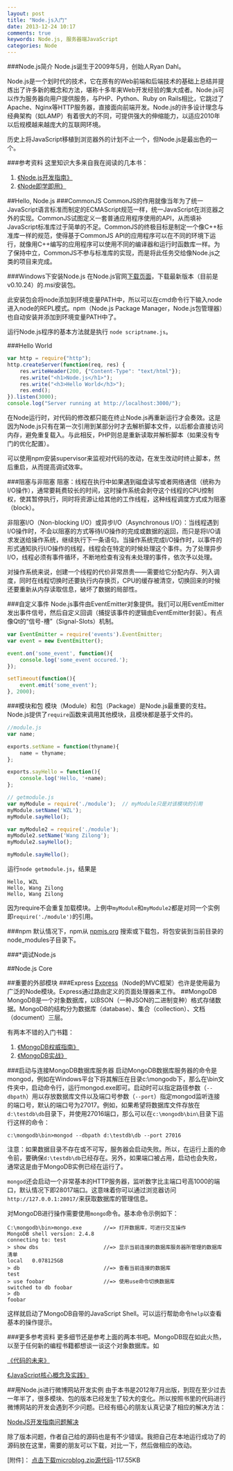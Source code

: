 ```yaml
---
layout: post
title: "Node.js入门"
date: 2013-12-24 10:17
comments: true
keywords: Node.js, 服务器端JavaScript
categories: Node
---
```

###Node.js简介
Node.js诞生于2009年5月，创始人Ryan Dahl。

Node.js是一个划时代的技术，它在原有的Web前端和后端技术的基础上总结并提炼出了许多新的概念和方法，堪称十多年来Web开发经验的集大成者。Node.js可以作为服务器向用户提供服务，与PHP、Python、Ruby on Rails相比，它跳过了Apache、Nginx等HTTP服务器，直接面向前端开发。Node.js的许多设计理念与经典架构（如LAMP）有着很大的不同，可提供强大的伸缩能力，以适应2010年以后规模越来越庞大的互联网环境。

历史上将JavaScript移植到浏览器外的计划不止一个，但Node.js是最出色的一个。

###参考资料
这里知识大多来自我在阅读的几本书：

<ol>
<li><a href="http://book.douban.com/subject/10789820/" name="10789820" class="douban_book" title="Node.js开发指南"> 《Node.js开发指南》</a></li>
<li><a href="http://book.douban.com/subject/20515024/" name="20515024" class="douban_book" title="Node即学即用"> 《Node即学即用》</a></li>
</ol>
<!-- ###Node.js能做什么 -->

<!--more-->
##Hello, Node.js
###CommonJS
CommonJS的作用就像当年为了统一JavaScript语言标准而制定的ECMAScript规范一样，统一JavaScript在浏览器之外的实现。CommonJS试图定义一套普通应用程序使用的API，从而填补JavaScript标准库过于简单的不足。CommonJS的终极目标是制定一个像C++标准库一样的规范，使得基于CommonJS API的应用程序可以在不同的环境下运行，就像用C++编写的应用程序可以使用不同的编译器和运行时函数库一样。为了保持中立，CommonJS不参与标准库的实现，而是将此任务交给像Node.js之类的项目来完成。

###Windows下安装Node.js
在Node.js官网<a href="http://nodejs.org/download/" target="_blank">下载页面</a>，下载最新版本（目前是v0.10.24）的.msi安装包。

此安装包会将node添加到环境变量PATH中，所以可以在cmd命令行下输入node进入node的REPL模式。npm（Node.js Package Manager，Node.js包管理器）也自动安装并添加到环境变量PATH中了。

运行Node.js程序的基本方法就是执行 `node scriptname.js`。

###Hello World
``` javascript
var http = require("http");  
http.createServer(function(req, res) {  
    res.writeHeader(200, {"Content-Type": "text/html"}); 
    res.write("<h1>Node.js</h1>");   
    res.write("<h3>Hello World</h3>");  
    res.end();  
}).listen(3000);  
console.log("Server running at http://localhost:3000/");
```
在Node运行时，对代码的修改都只能在终止Node.js再重新运行才会奏效。这是因为Node.js只有在第一次引用到某部分时才去解析脚本文件，以后都会直接访问内存，避免重复载入。与此相反，PHP则总是重新读取并解析脚本（如果没有专门的优化配置）。

可以使用npm安装supervisor来监视对代码的改动，在发生改动时终止脚本，然后重启，从而提高调试效率。

###阻塞与非阻塞
阻塞：线程在执行中如果遇到磁盘读写或者网络通信（统称为I/O操作），通常要耗费较长的时间，这时操作系统会剥夺这个线程的CPU控制权，使其暂停执行，同时将资源让给其他的工作线程，这种线程调度方式成为阻塞（block）。

非阻塞I/O（Non-blocking I/O）或异步I/O（Asynchronous I/O）：当线程遇到I/O操作时，不会以阻塞的方式等待I/O操作的完成或数据的返回，而只是将I/O请求发送给操作系统，继续执行下一条语句。当操作系统完成I/O操作时，以事件的形式通知执行I/O操作的线程，线程会在特定的时候处理这个事件。为了处理异步I/O，线程必须有事件循环，不断地检查有没有未处理的事件，依次予以处理。

对操作系统来说，创建一个线程的代价非常昂贵——需要给它分配内存、列入调度，同时在线程切换时还要执行内存换页，CPU的缓存被清空，切换回来的时候还要重新从内存读取信息，破坏了数据的局部性。

###自定义事件
Node.js事件由EventEmitter对象提供。我们可以用EventEmitter发出事件信号，然后自定义回调（捕捉该事件的逻辑由EventEmitter封装）。有点像Qt的“信号-槽”（Signal-Slots）机制。
``` javascript Node.js的自定义事件
var EventEmitter = require('events').EventEmitter;
var event = new EventEmitter();

event.on('some_event', function(){
	console.log('some_event occured.');
});

setTimeout(function(){
	event.emit('some_event');
}, 2000);
```
###模块和包
模块（Module）和包（Package）是Node.js最重要的支柱。Node.js提供了`require`函数来调用其他模块，且模块都是基于文件的。

``` javascript 自定义模块
//module.js
var name;

exports.setName = function(thyname){
	name = thyname;
};

exports.sayHello = function(){
	console.log('Hello, '+name);
};
```


``` javascript 使用刚刚定义的模块
// getmodule.js
var myModule = require('./module');  // myModule只是对该模块的引用
myModule.setName('WZL');
myModule.sayHello();

var myModule2 = require('./module');
myModule2.setName('Wang Zilong');
myModule2.sayHello();

myModule.sayHello();
```

运行`node getmodule.js`，结果是

	Hello, WZL
	Hello, Wang Zilong
	Hello, Wang Zilong

因为require不会重复加载模块。上例中`myModule`和`myModule2`都是对同一个实例即`require('./module')`的引用。

###npm
默认情况下，npm从 <a href="http://npmjs.org" target="_blank">npmjs.org</a> 搜索或下载包，将包安装到当前目录的node_modules子目录下。

###*调试Node.js

##Node.js Core

##重要的外部模块
###Express
<a href="http://expressjs.com/">Express</a>（Node的MVC框架）也许是使用最为广泛的Node模块。Express通过路由定义的页面处理器来工作。
##MongoDB
MongoDB是一个对象数据库，以BSON（一种JSON的二进制变种）格式存储数据。MongoDB的结构分为数据库（database）、集合（collection）、文档（document）三层。

有两本不错的入门书籍：

<ol>
<li><a href="http://book.douban.com/subject/6068947/" name="6068947" class="douban_book" title="Node.js开发指南"> 《MongoDB权威指南》</a></li>
<li><a href="http://book.douban.com/subject/19977785/" name="19977785" class="douban_book" title="Node即学即用"> 《MongoDB实战》</a></li>
</ol>

###启动与连接MongoDB数据库服务器
启动MongoDB数据库服务器的命令是mongod，例如在Windows平台下将其解压在目录c:\mongodb下，那么在\bin文件夹中，启动命令行，运行mongod.exe即可。启动时可以指定路径参数（`--dbpath`）用以存放数据库文件以及端口号参数（`--port`）指定mongod监听连接的端口号，默认的端口号为27017。例如，如果希望将数据库文件存放在`d:\testdb\db`目录下，并使用27016端口，那么可以在`c:\mongodb\bin\`目录下运行这样的命令：

	c:\mongodb\bin>mongod --dbpath d:\testdb\db --port 27016

注意：如果数据目录不存在或不可写，服务器会启动失败。所以，在运行上面的命令前，要确保`d:\testdb\db`已经存在。另外，如果端口被占用，启动也会失败，通常这是由于MongoDB实例已经在运行了。

`mongod`还会启动一个非常基本的HTTP服务器，监听数字比主端口号高1000的端口，默认情况下即28017端口。这意味着你可以通过浏览器访问`http://127.0.0.1:28017/`来获取数据库的管理信息。

对MongoDB进行操作需要使用`mongo`命令。基本命令示例如下：

	C:\mongodb\bin>mongo.exe       //=> 打开数据库，可进行交互操作
	MongoDB shell version: 2.4.8
	connecting to: test
	> show dbs                     //=> 显示当前连接的数据库服务器所管理的数据库清单
	local   0.078125GB
	> db                           //=> 查看当前连接的数据库
	test
	> use foobar                   //=> 使用use命令切换数据库
	switched to db foobar
	> db
	foobar

这样就启动了MongoDB自带的JavaScript Shell。可以运行帮助命令`help`以查看基本的操作提示。

###更多参考资料
更多细节还是参考上面的两本书吧。MongoDB现在如此火热，以至于任何新的编程书籍都想谈一谈这个对象数据库。如

<a href="http://book.douban.com/subject/24536403/" name="24536403" class="douban_book" title="代码的未来"> 《代码的未来》</a>

<a href="http://book.douban.com/subject/24165880/" name="24165880" class="douban_book" title="JavaScript核心概念及实践"> 《JavaScript核心概念及实践》</a>


##用Node.js进行微博网站开发实例
由于本书是2012年7月出版，到现在至少过去一年半了，很多模块、包的版本已经发生了较大的变化。所以按照书里的代码进行微博网站的开发会遇到不少问题。已经有细心的朋友认真记录了相应的解决方法：

<a href="http://crazylpy.me/blog/nodejskai-fa-zhi-nan-wen-ti-jie-jue/" target="_blank">NodeJS开发指南问题解决</a>

除了版本问题，作者自己给的源码也是有不少错误。我把自己在本地运行成功了的源码放在这里，需要的朋友可以下载，对比一下，然后做相应的改动。

[附件]： <a href="{{root_url}}/files/source/microblog.zip">点击下载microblog.zip源代码</a>-117.55KB